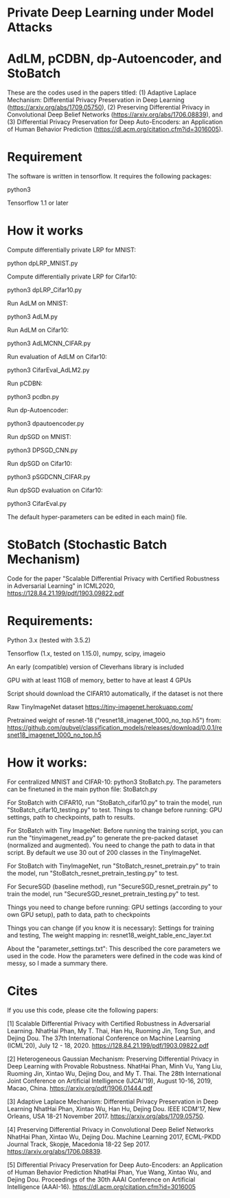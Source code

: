 # Private Deep Learning under Model Attacks

# AdLM, pCDBN, dp-Autoencoder, and StoBatch

These are the codes used in the papers titled: (1) Adaptive Laplace Mechanism: Differential Privacy Preservation in Deep Learning (https://arxiv.org/abs/1709.05750), (2) Preserving Differential Privacy in Convolutional Deep Belief Networks (https://arxiv.org/abs/1706.08839), and (3) Differential Privacy Preservation for Deep Auto-Encoders: an Application of Human Behavior Prediction (https://dl.acm.org/citation.cfm?id=3016005). 

# Requirement
The software is written in tensorflow. It requires the following packages:

python3

Tensorflow 1.1 or later

# How it works
Compute differentially private LRP for MNIST:

python dpLRP_MNIST.py 

Compute differentially private LRP for Cifar10:

python3 dpLRP_Cifar10.py 

Run AdLM on MNIST:

python3 AdLM.py

Run AdLM on Cifar10:

python3 AdLMCNN_CIFAR.py

Run evaluation of AdLM on Cifar10:

python3 CifarEval_AdLM2.py

Run pCDBN:

python3 pcdbn.py

Run dp-Autoencoder:

python3 dpautoencoder.py

Run dpSGD on MNIST:

python3 DPSGD_CNN.py

Run dpSGD on Cifar10:

python3 pSGDCNN_CIFAR.py

Run dpSGD evaluation on Cifar10:

python3 CifarEval.py

The default hyper-parameters can be edited in each main() file.

# StoBatch (Stochastic Batch Mechanism)

Code for the paper "Scalable Differential Privacy with Certified Robustness in Adversarial Learning" in ICML2020, https://128.84.21.199/pdf/1903.09822.pdf

# Requirements:
Python 3.x (tested with 3.5.2)

Tensorflow (1.x, tested on 1.15.0), numpy, scipy, imageio

An early (compatible) version of Cleverhans library is included

GPU with at least 11GB of memory, better to have at least 4 GPUs

Script should download the CIFAR10 automatically, if the dataset is not there

Raw TinyImageNet dataset https://tiny-imagenet.herokuapp.com/

Pretrained weight of resnet-18 ("resnet18_imagenet_1000_no_top.h5") from: https://github.com/qubvel/classification_models/releases/download/0.0.1/resnet18_imagenet_1000_no_top.h5

# How it works:
For centralized MNIST and CIFAR-10: python3 StoBatch.py. The parameters can be finetuned in the main python file: StoBatch.py

For StoBatch with CIFAR10, run "StoBatch_cifar10.py" to train the model, run "StoBatch_cifar10_testing.py" to test.
Things to change before running: GPU settings, path to checkpoints, path to results.

For StoBatch with Tiny ImageNet:
Before running the training script, you can run the "tinyimagenet_read.py" to generate the pre-packed dataset (normalized and augmented). You need to change the path to data in that script. By default we use 30 out of 200 classes in the TinyImageNet.
    
For StoBatch with TinyImageNet, run "StoBatch_resnet_pretrain.py" to train the model, run "StoBatch_resnet_pretrain_testing.py" to test.

For SecureSGD (baseline method), run "SecureSGD_resnet_pretrain.py" to train the model, run "SecureSGD_resnet_pretrain_testing.py" to test.
    
Things you need to change before running: GPU settings (according to your own GPU setup), path to data, path to checkpoints

Things you can change (if you know it is necessary): Settings for training and testing, The weight mapping in: resnet18_weight_table_enc_layer.txt

About the "parameter_settings.txt": This described the core parameters we used in the code. How the parameters were defined in the code was kind of messy, so I made a summary there.

# Cites
If you use this code, please cite the following papers:

[1] Scalable Differential Privacy with Certified Robustness in Adversarial Learning. 
NhatHai Phan, My T. Thai, Han Hu, Ruoming Jin, Tong Sun, and Dejing Dou. The 37th International Conference on Machine Learning (ICML'20), July 12 - 18, 2020. https://128.84.21.199/pdf/1903.09822.pdf

[2] Heterogeneous Gaussian Mechanism: Preserving Differential Privacy in Deep Learning with Provable Robustness. 
NhatHai Phan, Minh Vu, Yang Liu, Ruoming Jin, Xintao Wu, Dejing Dou, and My T. Thai. The 28th International Joint Conference on Artificial Intelligence (IJCAI'19), August 10-16, 2019, Macao, China. https://arxiv.org/pdf/1906.01444.pdf

[3] Adaptive Laplace Mechanism: Differential Privacy Preservation in Deep Learning
NhatHai Phan, Xintao Wu, Han Hu, Dejing Dou. IEEE ICDM'17, New Orleans, USA 18-21 November 2017. https://arxiv.org/abs/1709.05750.

[4] Preserving Differential Privacy in Convolutional Deep Belief Networks
NhatHai Phan, Xintao Wu, Dejing Dou. Machine Learning 2017, ECML-PKDD Journal Track, Skopje, Macedonia 18-22 Sep 2017. https://arxiv.org/abs/1706.08839. 

[5] Differential Privacy Preservation for Deep Auto-Encoders: an Application of Human Behavior Prediction
NhatHai Phan, Yue Wang, Xintao Wu, and Dejing Dou. Proceedings of the 30th AAAI Conference on Artificial Intelligence (AAAI-16). https://dl.acm.org/citation.cfm?id=3016005
